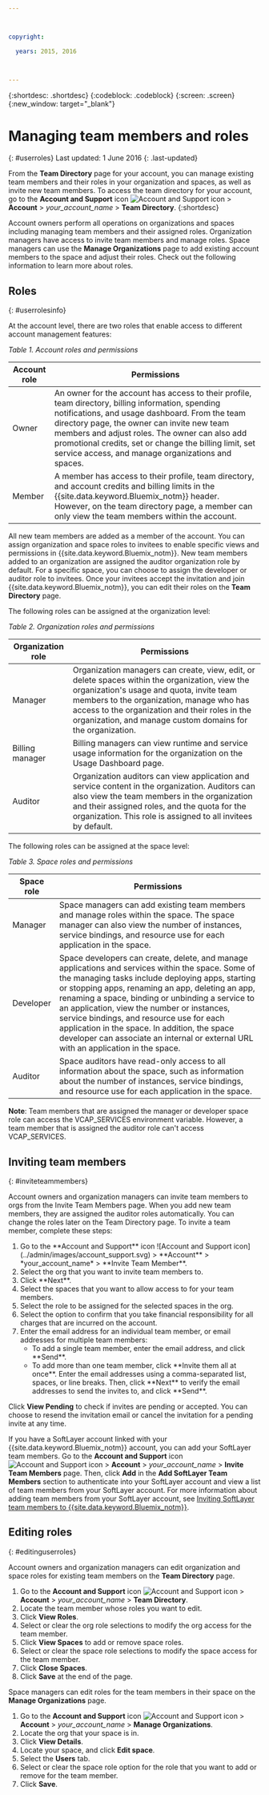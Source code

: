 ```yaml
---



copyright:

  years: 2015, 2016



---
```


{:shortdesc: .shortdesc}
{:codeblock: .codeblock}
{:screen: .screen}
{:new_window: target="_blank"}

# Managing team members and roles
{: #userroles}
Last updated: 1 June 2016
{: .last-updated}

From the **Team Directory** page for your account, you can manage existing team members and their roles in your organization and spaces, as well as invite new team members. To access the team directory for your account, go to the **Account and Support** icon ![Account and Support icon](../admin/images/account_support.svg) &gt; **Account** &gt; *your_account_name* &gt; **Team Directory**. 
{:shortdesc}

Account owners perform all operations on organizations and spaces including managing team members and their assigned roles. Organization managers  have access to invite team members and manage roles. Space managers can use the **Manage Organizations** page to add existing account members to the space and adjust their roles. Check out the following information to learn more about roles.

## Roles
{: #userrolesinfo}

At the account level, there are two roles that enable access to different account management features:

*Table 1. Account roles and permissions*

| Account role | Permissions |    
|----------------|---------|
|Owner | An owner for the account has access to their profile, team directory, billing information, spending notifications, and usage dashboard. From the team directory page, the owner can invite new team members and adjust roles. The owner can also add promotional credits, set or change the billing limit, set service access, and manage organizations and spaces. |
|Member | A member has access to their profile, team directory, and account credits and billing limits in the {{site.data.keyword.Bluemix_notm}} header. However, on the team directory page, a member can only view the team members within the account. |

 All new team members are added as a member of the account. You can assign organization and space roles to invitees to enable specific views and permissions in {{site.data.keyword.Bluemix_notm}}. New team members added to an organization are assigned the auditor organization role by default. For a specific space, you can choose to assign the developer or auditor role to invitees. Once your invitees accept the invitation and join {{site.data.keyword.Bluemix_notm}}, you can edit their roles on the **Team Directory** page.

The following roles can be assigned at the organization level:

*Table 2. Organization roles and permissions*

| Organization role | Permissions |    
|-------------------|-------------|
|Manager | Organization managers can create, view, edit, or delete spaces within the organization, view the organization's usage and quota, invite team members to the organization, manage who has access to the organization and their roles in the organization, and manage custom domains for the organization. |
|Billing manager | Billing managers can view runtime and service usage information for the organization on the Usage Dashboard page.  |
|Auditor | Organization auditors can view application and service content in the organization. Auditors can also view the team members in the organization and their assigned roles, and the quota for the organization. This role is assigned to all invitees by default.|

The following roles can be assigned at the space level:

*Table 3. Space roles and permissions*

| Space role | Permissions |    
|------------|-------------|
|Manager | Space managers can add existing team members and manage roles within the space. The space manager can also view the number of instances, service bindings, and resource use for each application in the space. |
|Developer | Space developers can create, delete, and manage applications and services within the space. Some of the managing tasks include deploying apps, starting or stopping apps, renaming an app, deleting an app, renaming a space, binding or unbinding a service to an application, view the number or instances, service bindings, and resource use for each application in the space. In addition, the space developer can associate an internal or external URL with an application in the space.   |
|Auditor | Space auditors have read-only access to all information about the space, such as information about the number of instances, service bindings, and resource use for each application in the space. |

**Note**: Team members that are assigned the manager or developer space role can access the VCAP_SERVICES environment variable. However, a team member that is assigned the auditor role can't access VCAP_SERVICES.

## Inviting team members
{: #inviteteammembers}

Account owners and organization managers can invite team members to orgs from the Invite Team Members page. When you add new team members, they are assigned the auditor roles automatically. You can change the roles later on the Team Directory page. To invite a team member, complete these steps:

<ol>
<li>Go to the **Account and Support** icon ![Account and Support icon](../admin/images/account_support.svg) &gt; **Account** &gt; *your_account_name* &gt; **Invite Team Member**.</li>
<li>Select the org that you want to invite team members to.</li>
<li>Click **Next**.</li>
<li>Select the spaces that you want to allow access to for your team members.</li>
<li>Select the role to be assigned for the selected spaces in the org.</li>
<li>Select the option to confirm that you take financial responsibility for all charges that are incurred on the account.</li>
<li>Enter the email address for an individual team member, or email addresses for multiple team members:
<ul>
<li>To add a single team member, enter the email address, and click **Send**.</li>
<li>To add more than one team member, click **Invite them all at once**. Enter the email addresses using a comma-separated list, spaces, or line breaks. Then, click **Next** to verify the email addresses to send the invites to, and click **Send**.</li>
</ul>
</li>
</ol>

Click **View Pending** to check if invites are pending or accepted. You can choose to resend the invitation email or cancel the invitation for a pending invite at any time.

If you have a SoftLayer account linked with your {{site.data.keyword.Bluemix_notm}} account, you can add your SoftLayer team members. Go to the **Account and Support** icon ![Account and Support icon](../admin/images/account_support.svg) &gt; **Account** &gt; *your_account_name* &gt; **Invite Team Members** page. Then, click **Add** in the **Add SoftLayer Team Members** section to authenticate into your SoftLayer account and view a list of team members from your SoftLayer account. For more information about adding team members from your SoftLayer account, see [Inviting SoftLayer team members to {{site.data.keyword.Bluemix_notm}}](../admin/softlayerlink.html#invite_users).

## Editing roles
{: #editinguserroles}

Account owners and organization managers can edit organization and space roles for existing team members on the **Team Directory** page. 

1. Go to the **Account and Support** icon ![Account and Support icon](../admin/images/account_support.svg) &gt; **Account** &gt; *your_account_name* &gt; **Team Directory**.
2. Locate the team member whose roles you want to edit.
3. Click **View Roles**.
4. Select or clear the org role selections to modify the org access for the team member.
5. Click **View Spaces** to add or remove space roles.
6. Select or clear the space role selections to modify the space access for the team member.
7. Click **Close Spaces**.
8. Click **Save** at the end of the page.

Space managers can edit roles for the team members in their space on the **Manage Organizations** page.

1. Go to the **Account and Support** icon ![Account and Support icon](../admin/images/account_support.svg) &gt; **Account** &gt; *your_account_name* &gt; **Manage Organizations**.
2. Locate the org that your space is in.
3. Click **View Details**.
4. Locate your space, and click **Edit space**.
5. Select the **Users** tab.
6. Select or clear the space role option for the role that you want to add or remove for the team member.
7. Click **Save**.
